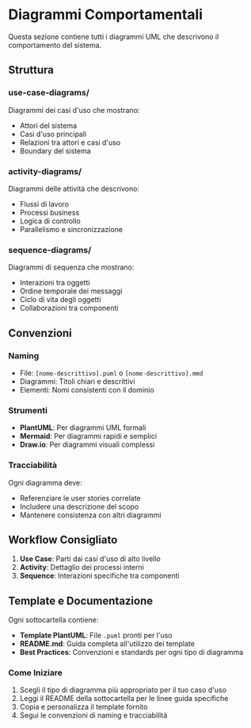 # Diagrammi Comportamentali

Questa sezione contiene tutti i diagrammi UML che descrivono il comportamento del sistema.

## Struttura

### use-case-diagrams/
Diagrammi dei casi d'uso che mostrano:
- Attori del sistema
- Casi d'uso principali
- Relazioni tra attori e casi d'uso
- Boundary del sistema

### activity-diagrams/
Diagrammi delle attività che descrivono:
- Flussi di lavoro
- Processi business
- Logica di controllo
- Parallelismo e sincronizzazione

### sequence-diagrams/
Diagrammi di sequenza che mostrano:
- Interazioni tra oggetti
- Ordine temporale dei messaggi
- Ciclo di vita degli oggetti
- Collaborazioni tra componenti

## Convenzioni

### Naming
- File: `[nome-descrittivo].puml` o `[nome-descrittivo].mmd`
- Diagrammi: Titoli chiari e descrittivi
- Elementi: Nomi consistenti con il dominio

### Strumenti
- **PlantUML**: Per diagrammi UML formali
- **Mermaid**: Per diagrammi rapidi e semplici
- **Draw.io**: Per diagrammi visuali complessi

### Tracciabilità
Ogni diagramma deve:
- Referenziare le user stories correlate
- Includere una descrizione del scopo
- Mantenere consistenza con altri diagrammi

## Workflow Consigliato
1. **Use Case**: Parti dai casi d'uso di alto livello
2. **Activity**: Dettaglio dei processi interni
3. **Sequence**: Interazioni specifiche tra componenti

## Template e Documentazione
Ogni sottocartella contiene:
- **Template PlantUML**: File `.puml` pronti per l'uso
- **README.md**: Guida completa all'utilizzo dei template
- **Best Practices**: Convenzioni e standards per ogni tipo di diagramma

### Come Iniziare
1. Scegli il tipo di diagramma più appropriato per il tuo caso d'uso
2. Leggi il README della sottocartella per le linee guida specifiche  
3. Copia e personalizza il template fornito
4. Segui le convenzioni di naming e tracciabilità
